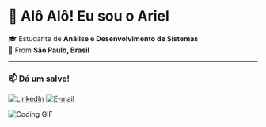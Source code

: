 # 👋 Alô Alô! Eu sou o Ariel

🎓 Estudante de **Análise e Desenvolvimento de Sistemas**<br>
📍 From **São Paulo, Brasil**

---

### 📫 Dá um salve!
[![LinkedIn](https://img.shields.io/badge/LinkedIn-0077B5?style=flat&logo=linkedin&logoColor=white)](https://www.linkedin.com/in/ariel-randis-b5036b322/)
[![E-mail](https://img.shields.io/badge/Email-D14836?style=flat&logo=gmail&logoColor=white)](mailto:arielrandis@gmail.com)

![Coding GIF](https://giffiles.alphacoders.com/417/4171.gif)
